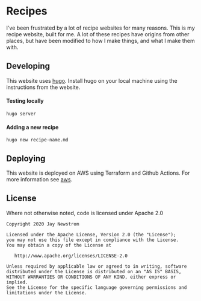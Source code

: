 # Recipes
I've been frustrated by a lot of recipe websites for many reasons. 
This is my recipe website, built for me. 
A lot of these recipes have origins from other places, but have been modified to how I make things, and what I make them with.

## Developing
This website uses [hugo](https://gohugo.io/).
Install hugo on your local machine using the instructions from the website.

#### Testing locally
`hugo server`

#### Adding a new recipe
`hugo new recipe-name.md`

## Deploying
This website is deployed on AWS using Terraform and Github Actions. For more information see [aws](/aws).

## License
Where not otherwise noted, code is licensed under Apache 2.0

    Copyright 2020 Jay Newstrom

    Licensed under the Apache License, Version 2.0 (the "License");
    you may not use this file except in compliance with the License.
    You may obtain a copy of the License at

       http://www.apache.org/licenses/LICENSE-2.0

    Unless required by applicable law or agreed to in writing, software
    distributed under the License is distributed on an "AS IS" BASIS,
    WITHOUT WARRANTIES OR CONDITIONS OF ANY KIND, either express or implied.
    See the License for the specific language governing permissions and
    limitations under the License.
